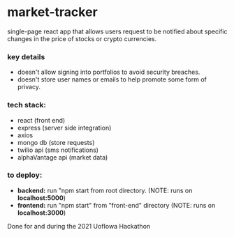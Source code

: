 # market-tracker
single-page react app that allows users request to be notified about specific changes in the price of stocks or crypto currencies.

### key details
- doesn't allow signing into portfolios to avoid security breaches.
- doesn't store user names or emails to help promote some form of privacy.

### tech stack:
- react (front end)
- express (server side integration)
- axios
- mongo db (store requests)
- twilio api (sms notifications)
- alphaVantage api (market data)

### to deploy:
- __backend:__ run "npm start from root directory. (NOTE: runs on __localhost:5000__)
- __frontend:__ run "npm start" from "front-end" directory (NOTE: runs on __localhost:3000__)

Done for and during the 2021 UofIowa Hackathon

